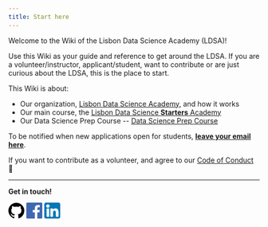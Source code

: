 ```yaml
---
title: Start here
---
```


Welcome to the Wiki of the Lisbon Data Science Academy (LDSA)!

Use this Wiki as your guide and reference to get around the LDSA. If you are a volunteer/instructor, applicant/student, want to contribute or are just curious about the LDSA, this is the place to start.

This Wiki is about:
- Our organization, [Lisbon Data Science Academy](), and how it works
- Our main course, the [Lisbon Data Science **Starters** Academy]()
- Our Data Science Prep Course -- [Data Science Prep Course]()

To be notified when new applications open for students, [**leave your email here**](http://www.lisbondatascience.org/).

If you want to contribute as a volunteer, and agree to our [Code of Conduct](General/Code-of-Conduct) 🙋


---
**Get in touch!**

[<img alt="linkedin" src="images/github.png"/>](https://github.com/LDSSA)
[<img alt="facebook" src="images/facebook.png"/>](https://www.facebook.com/LisbonDataScience/)
[<img alt="linkedin" src="images/linkedin.png"/>](https://www.linkedin.com/company/lisbondatascience/)